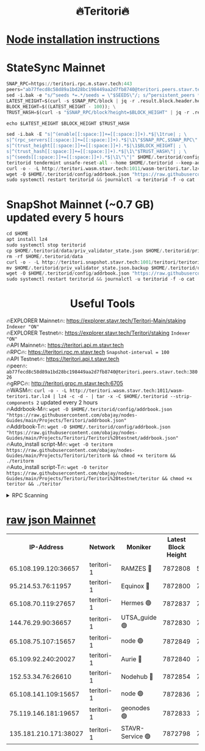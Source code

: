 <h1 align="center"> 🔥Teritori🔥</h1>


[Node installation instructions](https://github.com/obajay/nodes-Guides/tree/main/Projects/Teritori)
=

# StateSync Mainnet
```python
SNAP_RPC=https://teritori.rpc.m.stavr.tech:443
peers="ab77fecd8c58d89a1bd28bc198449aa2d7fb8740@teritori.peers.stavr.tech:38026"
sed -i.bak -e "s/^seeds *=.*/seeds = \"$SEEDS\"/; s/^persistent_peers *=.*/persistent_peers = \"$PEERS\"/" $HOME/.teritorid/config/config.toml
LATEST_HEIGHT=$(curl -s $SNAP_RPC/block | jq -r .result.block.header.height); \
BLOCK_HEIGHT=$((LATEST_HEIGHT - 100)); \
TRUST_HASH=$(curl -s "$SNAP_RPC/block?height=$BLOCK_HEIGHT" | jq -r .result.block_id.hash)

echo $LATEST_HEIGHT $BLOCK_HEIGHT $TRUST_HASH

sed -i.bak -E "s|^(enable[[:space:]]+=[[:space:]]+).*$|\1true| ; \
s|^(rpc_servers[[:space:]]+=[[:space:]]+).*$|\1\"$SNAP_RPC,$SNAP_RPC\"| ; \
s|^(trust_height[[:space:]]+=[[:space:]]+).*$|\1$BLOCK_HEIGHT| ; \
s|^(trust_hash[[:space:]]+=[[:space:]]+).*$|\1\"$TRUST_HASH\"| ; \
s|^(seeds[[:space:]]+=[[:space:]]+).*$|\1\"\"|" $HOME/.teritorid/config/config.toml
teritorid tendermint unsafe-reset-all --home $HOME/.teritorid --keep-addr-book
curl -o - -L http://teritori.wasm.stavr.tech:1011/wasm-teritori.tar.lz4 | lz4 -c -d - | tar -x -C $HOME/.teritorid --strip-components 2
wget -O $HOME/.teritorid/config/addrbook.json "https://raw.githubusercontent.com/obajay/nodes-Guides/main/Projects/Teritori/addrbook.json"
sudo systemctl restart teritorid && journalctl -u teritorid -f -o cat
```

# SnapShot Mainnet (~0.7 GB) updated every 5 hours
```python
cd $HOME
apt install lz4
sudo systemctl stop teritorid
cp $HOME/.teritorid/data/priv_validator_state.json $HOME/.teritorid/priv_validator_state.json.backup
rm -rf $HOME/.teritorid/data
curl -o - -L http://teritori.snapshot.stavr.tech:1001/teritori/teritori-snap.tar.lz4 | lz4 -c -d - | tar -x -C $HOME/.teritorid --strip-components 2
mv $HOME/.teritorid/priv_validator_state.json.backup $HOME/.teritorid/data/priv_validator_state.json
wget -O $HOME/.teritorid/config/addrbook.json "https://raw.githubusercontent.com/obajay/nodes-Guides/main/Projects/Teritori/addrbook.json"
sudo systemctl restart teritorid && journalctl -u teritorid -f -o cat
```
 <h1 align="center"> Useful Tools</h1>

🔥EXPLORER Mainnet🔥:      https://explorer.stavr.tech/Teritori-Main/staking      `Indexer "ON"` \
🔥EXPLORER Testnet🔥:        https://explorer.stavr.tech/Teritori/staking            `Indexer "ON"` \
🔥API Mainnet🔥:                   https://teritori.api.m.stavr.tech \
🔥RPC🔥:                                   https://teritori.rpc.m.stavr.tech                         `Snapshot-interval = 100` \
🔥API Testnet🔥:                     https://teritori.api.t.stavr.tech \
🔥peer🔥:                     `ab77fecd8c58d89a1bd28bc198449aa2d7fb8740@teritori.peers.stavr.tech:38026` \
🔥gRPC🔥:                                http://teritori.grpc.m.stavr.tech:6705 \
🔥WASM🔥: ```curl -o - -L http://teritori.wasm.stavr.tech:1011/wasm-teritori.tar.lz4 | lz4 -c -d - | tar -x -C $HOME/.teritorid --strip-components 2``` updated every 2 hours \
🔥Addrbook-M🔥:    ```wget -O $HOME/.teritorid/config/addrbook.json "https://raw.githubusercontent.com/obajay/nodes-Guides/main/Projects/Teritori/addrbook.json"``` \
🔥Addrbook-T🔥:    ```wget -O $HOME/.teritorid/config/addrbook.json "https://raw.githubusercontent.com/obajay/nodes-Guides/main/Projects/Teritori/Teritori%20testnet/addrbook.json"``` \
🔥Auto_install script-M🔥: ```wget -O teritorm https://raw.githubusercontent.com/obajay/nodes-Guides/main/Projects/Teritori/teritorm && chmod +x teritorm && ./teritorm``` \
🔥Auto_install script-T🔥: ```wget -O teritor https://raw.githubusercontent.com/obajay/nodes-Guides/main/Projects/Teritori/Teritori%20testnet/teritor && chmod +x teritor && ./teritor```

<details>
<summary>RPC Scanning</summary>

<h2 align="center"> We scan nodes in real time every 4 hours. And we provide the final result of RPC endpoints.
We cannot influence the operation of these nodes in any way. </h2>


```python
If Voting Power is higher than 0 --> then the Node is a validator of the network and may be subject to attack and be a potential threat to the chain.
```
```python
We marked such validators with a red symbol
```

</details>

[raw json Mainnet](https://rpc-check.teritorim.stavr.tech/teritorim/rpc-teritorim-result.json)
=



<table><tr><th>IP-Address</th><th>Network</th><th>Moniker</th><th>Latest Block Height</th><th>Earliest Block Height</th><th>Catching Up</th><th>Tx Index</th><th>Voting Power</th><th>Scan Time</th></tr><tr><td>65.108.199.120:36657</td><td>teritori-1</td><td>RAMZES 🔴</td><td>7872808</td><td>5996001</td><td>False</td><td>on</td><td>787913</td><td>2024-03-15T05:52:31.678950941UTC</td></tr><tr><td>95.214.53.76:11957</td><td>teritori-1</td><td>Equinox 🔴</td><td>7872800</td><td>7203180</td><td>False</td><td>on</td><td>1534736</td><td>2024-03-15T05:51:44.565098027UTC</td></tr><tr><td>65.108.70.119:27657</td><td>teritori-1</td><td>Hermes 🟢</td><td>7872837</td><td>7203180</td><td>False</td><td>on</td><td>0</td><td>2024-03-15T05:55:16.631408021UTC</td></tr><tr><td>144.76.29.90:36657</td><td>teritori-1</td><td>UTSA_guide 🟢</td><td>7872830</td><td>7208001</td><td>False</td><td>on</td><td>0</td><td>2024-03-15T05:54:35.532860057UTC</td></tr><tr><td>65.108.75.107:15657</td><td>teritori-1</td><td>node 🟢</td><td>7872849</td><td>7358868</td><td>False</td><td>on</td><td>0</td><td>2024-03-15T05:56:26.039727283UTC</td></tr><tr><td>65.109.92.240:20027</td><td>teritori-1</td><td>Aurie 🔴</td><td>7872840</td><td>7568001</td><td>False</td><td>on</td><td>119310</td><td>2024-03-15T05:55:35.417389249UTC</td></tr><tr><td>152.53.34.76:26610</td><td>teritori-1</td><td>Nodehub 🔴</td><td>7872854</td><td>7580883</td><td>False</td><td>on</td><td>65696</td><td>2024-03-15T05:57:00.100163127UTC</td></tr><tr><td>65.108.141.109:15657</td><td>teritori-1</td><td>node 🟢</td><td>7872836</td><td>7714496</td><td>False</td><td>on</td><td>0</td><td>2024-03-15T05:55:09.500944340UTC</td></tr><tr><td>75.119.146.181:19657</td><td>teritori-1</td><td>geonodes 🟢</td><td>7872833</td><td>7747478</td><td>False</td><td>on</td><td>0</td><td>2024-03-15T05:54:56.640203310UTC</td></tr><tr><td>135.181.210.171:38027</td><td>teritori-1</td><td>STAVR-Service 🟢</td><td>7872798</td><td>7870001</td><td>False</td><td>on</td><td>0</td><td>2024-03-15T05:51:33.909134978UTC</td></tr></table>
